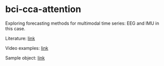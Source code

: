 # bci-cca-attention
Exploring forecasting methods for multimodal time series: EEG and IMU in this case.

Literature: [link](https://docs.google.com/spreadsheets/d/1DqQ81XW9kL7LAZb6f6BiLWYDo5GtOz3xXnQWZa83QTA/edit?gid=0#gid=0)

Video examples: [link](https://disk.yandex.ru/d/idUGVqI8wc-_GQ)

Sample object: [link](https://drive.google.com/drive/folders/1AN8iOExlju-ZIer-PunDpM_FcijjEfUP?usp=sharing)
